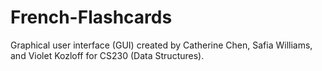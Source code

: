 # French-Flashcards

Graphical user interface (GUI) created by Catherine Chen, Safia Williams, and Violet Kozloff for CS230 (Data Structures). 
